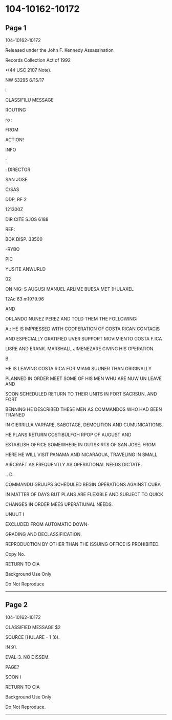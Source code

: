 # 104-10162-10172

## Page 1

104-10162-10172

Released under the John F. Kennedy Assassination

Records Collection Act of 1992

•(44 USC 2107 Note).

NW 53295 6/15/17

i

CLASSIFILU MESSAGE

ROUTING

го :

FROM

ACTION!

INFO

:

: DIRECTOR

SAN JOSE

C/SAS

DDP, RF 2

121300Z

DIR CITE SJOS 6188

REF:

BOK DISP. 38500

-RYBO

PIC

YUSITE ANWURLD

02

ON NIG: S AUGUSI MANUEL ARLIME BUESA MET [HULAXEL

12Ac 63 m1979.96

AND

ORLANDO NUNEZ PEREZ AND TOLD THEM THE FOLLOWING:

A.: HE IS IMPRESSED WITH COOPERATION OF COSTA RICAN CONTACIS

AND ESPECIALLY GRATIFIED UVER SUPPORT MOVIMIENTO COSTA F.ICA

LISRE AND ERANK. MARSHALL JIMENEZARE GIVING HIS OPERATION.

B.

HE IS LEAVING COSTA RICA FOR MIAMI SUUNER THAN ORIGINALLY

PLANNED IN ORDER MEET SOME OF HIS MEN WHU ARE NUW UN LEAVE AND

SOON SCHEDULED RETURN TO THEIR UNITS IN FORT SACRSUN, AND FORT

BENNING HE DESCRIBED THESE MEN AS COMMANDOS WHO HAD BEEN TRAINED

IN GIERRILLA VARFARE, SABOTAGE, DEMOLITION AND CUMUNICATIONS.

HE PLANS RETURN COSTIBÜLFGH RPOP OF AUGUST AND

ESTABLISH OFFICE SOMEWHERE IN OUTSKIRTS OF SAN JOSE. FROM

HERE HE WILL VISIT PANAMA AND NICARAGUA, TRAVELING IN SMALL

AIRCRAFT AS FREQUENTLY AS OPERATIONAL NEEDS DICTATE.

.. D.

COMMANDU GRUUPS SCHEDULED BEGIN OPERATIONS AGAINST CUBA

IN MATTER OF DAYS BUT PLANS ARE FLEXIBLE AND SUBJECT TO QUICK

CHANGES IN ORDER MEES UPERATIUNAL NEEDS.

UNUUT I

EXCLUDED FROM AUTOMATIC DOWN-

GRADING AND DECLASSIFICATION.

REPRODUCTION BY OTHER THAN THE ISSUING OFFICE IS PROHIBITED.

Copy No.

RETURN TO CIA

Background Use Only

Do Not Reproduce

---

## Page 2

104-10162-10172

CLASSIFIED MESSAGE $2

SOURCE [HULARE - 1 (6).

IN 91.

EVAL-3. NO DISSEM.

PAGE?

SOON I

RETURN TO CIA

Background Use Only

Do Not Reproduce.

---

